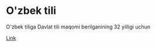 # O'zbek tili

O'zbek tiliga Davlat tili maqomi berilganining 32 yilligi uchun

[Link](http://library.idesignedit.uz)
